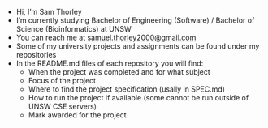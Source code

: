 - Hi, I’m Sam Thorley
- I’m currently studying Bachelor of Engineering (Software) / Bachelor of Science (Bioinformatics) at UNSW
- You can reach me at samuel.thorley2000@gmail.com
- Some of my university projects and assignments can be found under my repositories
- In the README.md files of each repository you will find:
  - When the project was completed and for what subject
  - Focus of the project
  - Where to find the project specification (usally in SPEC.md)
  - How to run the project if available (some cannot be run outside of UNSW CSE servers)
  - Mark awarded for the project

<!---
samman375/samman375 is a ✨ special ✨ repository because its `README.md` (this file) appears on your GitHub profile.
You can click the Preview link to take a look at your changes.
--->
